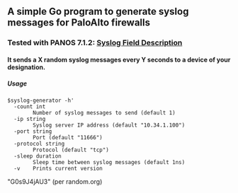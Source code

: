 ## A simple Go program to generate syslog messages for PaloAlto firewalls 
### Tested with PANOS 7.1.2: [Syslog Field Description](https://www.paloaltonetworks.com/documentation/61/pan-os/pan-os/reports-and-logging/syslog-field-descriptions)
#### It sends a X random syslog messages every Y seconds to a device of your designation.

##### Usage 
```
$syslog-generator -h'
  -count int
        Number of syslog messages to send (default 1)    
  -ip string
        Syslog server IP address (default "10.34.1.100")      
  -port string 
        Port (default "11666")       
  -protocol string  
        Protocol (default "tcp")        
  -sleep duration 
        Sleep time between syslog messages (default 1ns)        
  -v    Prints current version
```

"G0s9J4jAU3" (per random.org)

